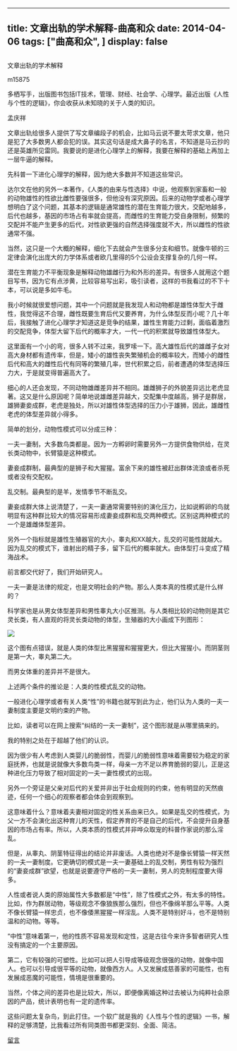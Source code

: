 
---
title:   文章出轨的学术解释-曲高和众
date: 2014-04-06
tags: ["曲高和众", ]
display: false
---


## 



文章出轨的学术解释




m15875




多栖写手，出版图书包括IT技术，管理、财经、社会学、心理学。最近出版《人性与个性的逻辑》，你会收获从未知晓的关于人类的知识。


孟庆祥

 

文章出轨给很多人提供了写文章编段子的机会，比如马云说不要太苛求文章，他只是犯了大多数男人都会犯的误。其实这句话是成大鼻子的名言，不知道是马云抄的还是英雄所见雷同。我要说的是进化心理学上的解释，我要在解释的基础上再加上一层牛逼的解释。

先科普一下进化心理学的解释，因为绝大多数并不知道这些常识。

达尔文在他的另外一本著作，《人类的由来与性选择》中说，他观察到家畜和一般的动物雄性的性欲比雌性要强很多，但他没有深究原因。后来的动物学或者心理学想明白了这个问题，其基本的逻辑是通常雄性的潜在生育能力很大，交配地越多，后代也越多，基因的市场占有率就会提高，而雌性的生育能力受自身限制，频繁的交配并不能产生更多的后代，对性欲更强的自然选择强度就不大，所以雌性的性欲通常不强。

当然，这只是一个大概的解释，细化下去就会产生很多分支和细节。就像牛顿的三定律会演化出庞大的力学体系或者欧几里得的5个公设会支撑复杂的几何一样。

潜在生育能力不平衡现象是解释动物雄雌行为和外形的差异。有很多人就用这个题目写书，因为它有点涉黄，比较容易写出彩，吸引读者，这样的书我看过的不下十本，可以说是多如牛毛。

我小时候就很爱想问题，其中一个问题就是我发现人和动物都是雄性体型大于雌性，我觉得这不合理，雌性既要生育后代又要养育，为什么体型反而小呢？几十年后，我接触了进化心理学才知道这是竞争的结果，雄性生育能力过剩，面临着激烈的交配竞争，体型大留下后代的概率才大，一代一代的积累就导致雄性体型大。

这里面有一个小的弯，很多人转不过来，我罗嗦一下。高大雄性后代的雄雌子女对高大身材都有遗传率，但是，矮小的雄性丧失繁殖机会的概率较大，而矮小的雌性后代和高大的雌性后代有同等的繁殖几率，世代积累之后，前者遭遇的体型选择压力大，于是就变得普遍高大了。

细心的人还会发现，不同动物雄雌差异并不相同。雄雌狮子的外貌差异远比老虎显著。这又是什么原因呢？简单地说雄雌差异越大，交配集中度越高，狮子是群居，雄狮妻妾成群，老虎是独处，所以对雄性体型选择的压力小于雄狮，因此，雄雌性老虎的体型差异就小得多。

简单的划分，动物性模式可以分成三种：

一夫一妻制，大多数鸟类都是。因为一方孵卵时需要另外一方提供食物供给，在灵长类动物中，长臂猿是这种模式。

妻妾成群制，最典型的是狮子和大猩猩。富余下来的雄性被赶出群体流浪或者杀死或者没有交配权。

乱交制。最典型的是羊，发情季节不断乱交。

妻妾成群大体上说清楚了，一夫一妻通常需要特别的演化压力，比如说孵卵的鸟就明显有这种群比较大的情况容易形成妻妾成群和乱交两种模式。区别这两种模式的一个是雄雌体型差异。

另外一个指标就是雄性生殖器官的大小，睾丸和XX越大，乱交的可能性就越大。因为乱交的模式下，谁射出的精子多，留下后代的概率就大。由体型打斗变成了精海战术。

前言都交代好了，我们开始研究人。

一夫一妻是法律的规定，也是文明社会的产物。那么人类本真的性模式是什么样的？

科学家也是从男女体型差异和男性睾丸大小区推测。与人类相比较的动物则是其它灵长类，有人直观的将灵长类动物的体型，生殖器的大小画成下列图形：

 

<img src="http://mmbiz.qpic.cn/mmbiz/fxGMiaL5Zj1gYIJnJLYhpNk8W4cKsAhteXpbWxJvgzibmhXPPYU8JUtkFu9XZMmF5aScI1TibI9CJ9Adib2ocvtZJg/0"/>

 

这个图有点错误，就是人类的体型比黑猩猩和猩猩更大，但比大猩猩小。而阴茎则是第一大，睾丸第二大。

而男女体重的差异并不是很大。

上述两个条件的推论是：人类的性模式乱交的动物。

一般进化心理学或者有关人类“性”的书籍也就写到此为止，他们认为人类的一夫一妻制度主要是文明约束的产物。

比如，读者可以在网上搜索“纠结的一夫一妻制”，这个图形就是从哪里搞来的。

我的特别之处在于超越了他们的认识。

因为很少有人考虑到人类婴儿的脆弱性，而婴儿的脆弱性意味着需要较为稳定的家庭抚养，也就是说就像大多数鸟类一样，母亲一方不足以养育脆弱的婴儿，正是这种进化压力导致了相对固定的一夫一妻性模式的出现。

另外一个旁证是父亲对后代的关爱并非出于社会规则的约束，他有明显的天然痕迹，任何一个细心的观察者都会体会到观察到。

这意味着什么？意味着夫妻相对固定的性关系由来已久。如果是乱交的性模式，为父一方不会演化出这种育儿的天性，假定养育的不是自己的后代，不会提升自身基因的市场占有率。所以，人类本质的性模式并非哗众取宠的科普作家说的那么淫乱。

但是，从睾丸、阴茎特征得出的结论并非废话。人类也绝对不是像长臂猿一样天然的一夫一妻制度。它更确切的模式是一夫一妻基础上的乱交制，男性有较为强烈的“妻妾成群”欲望，也就是说要遵守严格的一夫一妻制，男人的克制程度要大得多。

人性或者说人类的原始属性大多数都是“中性”，除了性模式之外，有太多的特性。比如，作为群居动物，等级观念不像狼族那么强烈，但也不像绵羊那么平等。人类不像长臂猿一样忠贞，也不像倭黑猩猩一样淫乱。人类不是特别好斗，也不是特别温和的动物。等等。

“中性”意味着第一，他的性质不容易发现和定性，这是古往今来许多智者研究人性没有搞定的一个主要原因。

第二，它有较强的可塑性。比如可以把人引导成等级观念很强的动物，就像中国人。也可以引导成很平等的动物，就像西方人。人又发展成慈善家的可能性，也有发展成恶魔的可能性，情境是很重要的。

当然，个体之间的差异也是比较大，所以，即便像离婚这种过去被认为纯粹社会原因的产品，统计表明也有一定的遗传率。

这些问题太复杂鸟，到此打住。一个软广就是我的《人性与个性的逻辑》一书，解释的足够清楚，比我看过所有同类图书都更深刻、全面、简洁。

 

 

 

 

 

 

 

 

 











[留言](javascript:;)


